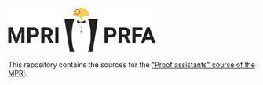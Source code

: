 [<img src="doc/img/prfa-logo.svg" alt="MPRI PRFA" width="300px">](https://mpri-prfa.github.io/)

This repository contains the sources for the
["Proof assistants" course of the MPRI](https://mpri-prfa.github.io/).

